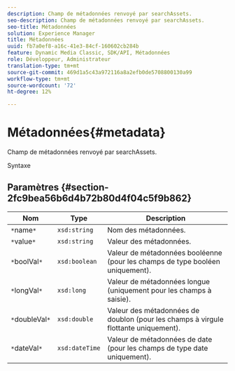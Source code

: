 ```yaml
---
description: Champ de métadonnées renvoyé par searchAssets.
seo-description: Champ de métadonnées renvoyé par searchAssets.
seo-title: Métadonnées
solution: Experience Manager
title: Métadonnées
uuid: fb7a0ef8-a16c-41e3-84cf-160602cb284b
feature: Dynamic Media Classic, SDK/API, Métadonnées
role: Développeur, Administrateur
translation-type: tm+mt
source-git-commit: 469d1a5c43a972116a8a2efb0de5708800130a99
workflow-type: tm+mt
source-wordcount: '72'
ht-degree: 12%

---
```



# Métadonnées{#metadata}

Champ de métadonnées renvoyé par searchAssets.

Syntaxe

## Paramètres {#section-2fc9bea56b6d4b72b80d4f04c5f9b862}

| Nom | Type | Description |
|---|---|---|
| `*`name`*` | `xsd:string` | Nom des métadonnées. |
| `*`value`*` | `xsd:string` | Valeur des métadonnées. |
| `*`boolVal`*` | `xsd:boolean` | Valeur de métadonnées booléenne (pour les champs de type booléen uniquement). |
| `*`longVal`*` | `xsd:long` | Valeur de métadonnées longue (uniquement pour les champs à saisie). |
| `*`doubleVal`*` | `xsd:double` | Valeur des métadonnées de doublon (pour les champs à virgule flottante uniquement). |
| `*`dateVal`*` | `xsd:dateTime` | Valeur de métadonnées de date (pour les champs de type date uniquement). |

